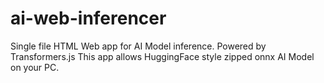 # ai-web-inferencer
Single file HTML Web app for AI Model inference. Powered by Transformers.js
This app allows HuggingFace style zipped onnx AI Model on your PC.
